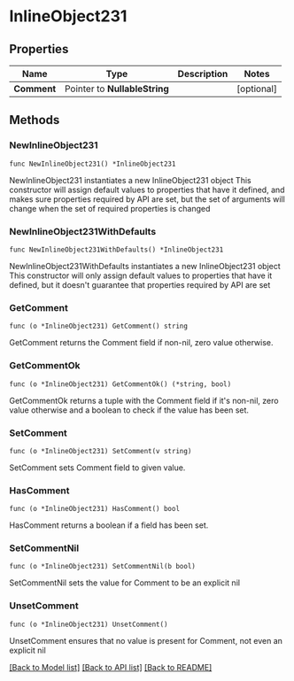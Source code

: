 # InlineObject231

## Properties

Name | Type | Description | Notes
------------ | ------------- | ------------- | -------------
**Comment** | Pointer to **NullableString** |  | [optional] 

## Methods

### NewInlineObject231

`func NewInlineObject231() *InlineObject231`

NewInlineObject231 instantiates a new InlineObject231 object
This constructor will assign default values to properties that have it defined,
and makes sure properties required by API are set, but the set of arguments
will change when the set of required properties is changed

### NewInlineObject231WithDefaults

`func NewInlineObject231WithDefaults() *InlineObject231`

NewInlineObject231WithDefaults instantiates a new InlineObject231 object
This constructor will only assign default values to properties that have it defined,
but it doesn't guarantee that properties required by API are set

### GetComment

`func (o *InlineObject231) GetComment() string`

GetComment returns the Comment field if non-nil, zero value otherwise.

### GetCommentOk

`func (o *InlineObject231) GetCommentOk() (*string, bool)`

GetCommentOk returns a tuple with the Comment field if it's non-nil, zero value otherwise
and a boolean to check if the value has been set.

### SetComment

`func (o *InlineObject231) SetComment(v string)`

SetComment sets Comment field to given value.

### HasComment

`func (o *InlineObject231) HasComment() bool`

HasComment returns a boolean if a field has been set.

### SetCommentNil

`func (o *InlineObject231) SetCommentNil(b bool)`

 SetCommentNil sets the value for Comment to be an explicit nil

### UnsetComment
`func (o *InlineObject231) UnsetComment()`

UnsetComment ensures that no value is present for Comment, not even an explicit nil

[[Back to Model list]](../README.md#documentation-for-models) [[Back to API list]](../README.md#documentation-for-api-endpoints) [[Back to README]](../README.md)



